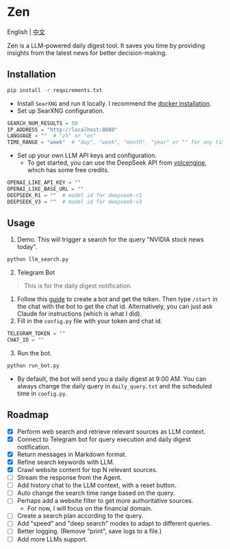 # Zen
English | [中文](README_zh.md)

Zen is a LLM-powered daily digest tool. It saves you time by providing insights from the latest news for better decision-making.

## Installation
```bash
pip install -r requirements.txt
```

* Install `SearXNG` and run it locally. I recommend the [docker installation](https://docs.searxng.org/admin/installation-docker.html#installation-docker).
* Set up SearXNG configuration.
```python
SEARCH_NUM_RESULTS = 50
IP_ADDRESS = "http://localhost:8080"
LANGUAGE = ""  # "zh" or "en"
TIME_RANGE = "week"  # "day", "week", "month", "year" or "" for any time
```
* Set up your own LLM API keys and configuration.
    * To get started, you can use the DeepSeek API from [volcengine](https://console.volcengine.com/ark/region:ark+cn-beijing/model/detail?Id=deepseek-r1), which has some free credits.
```python
OPENAI_LIKE_API_KEY = ""
OPENAI_LIKE_BASE_URL = ""
DEEPSEEK_R1 = ""  # model id for deepseek-r1
DEEPSEEK_V3 = ""  # model id for deepseek-v3
```

## Usage
1. Demo. This will trigger a search for the query "NVIDIA stock news today".
```bash
python llm_search.py
```

2. Telegram Bot
> This is for the daily digest notification.

1. Follow this [guide](https://core.telegram.org/bots/features#botfather) to create a bot and get the token. Then type `/start` in the chat with the bot to get the chat id.
Alternatively, you can just ask Claude for instructions (which is what I did).
2. Fill in the `config.py` file with your token and chat id.
```python
TELEGRAM_TOKEN = ""
CHAT_ID = ""
```
3. Run the bot.
```bash
python run_bot.py
```
* By default, the bot will send you a daily digest at 9:00 AM.
You can always change the daily query in `daily_query.txt` and the scheduled time in `config.py`.

## Roadmap
- [x] Perform web search and retrieve relevant sources as LLM context.
- [x] Connect to Telegram bot for query execution and daily digest notification.
- [x] Return messages in Markdown format.
- [x] Refine search keywords with LLM.
- [x] Crawl website content for top N relevant sources.
- [ ] Stream the response from the Agent.
- [ ] Add history chat to the LLM context, with a reset button.
- [ ] Auto change the search time range based on the query.
- [ ] Perhaps add a website filter to get more authoritative sources.
    * For now, I will focus on the financial domain.
- [ ] Create a search plan according to the query.
- [ ] Add "speed" and "deep search" modes to adapt to different queries.
- [ ] Better logging. (Remove "print", save logs to a file.)
- [ ] Add more LLMs support.
